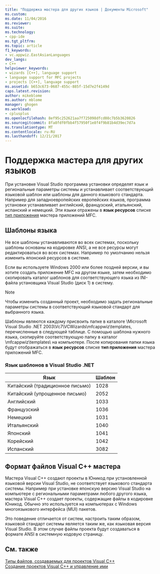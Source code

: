 ```yaml
---
title: "Поддержка мастера для других языков | Документы Microsoft"
ms.custom: 
ms.date: 11/04/2016
ms.reviewer: 
ms.suite: 
ms.technology:
- cpp-ide
ms.tgt_pltfrm: 
ms.topic: article
f1_keywords:
- vc.appwiz.EastAsianLanguages
dev_langs:
- C++
helpviewer_keywords:
- wizards [C++], language support
- language support for MFC projects
- projects [C++], language support
ms.assetid: b653c673-0687-455c-885f-15d7e2f4149d
caps.latest.revision: 
author: mikeblome
ms.author: mblome
manager: ghogen
ms.workload:
- cplusplus
ms.openlocfilehash: 8ef95c252621aa7f725098dfcd08c7b5b3620826
ms.sourcegitcommit: 8fa8fdf0fbb4f57950f1e8f4f9b81b4d39ec7d7a
ms.translationtype: MT
ms.contentlocale: ru-RU
ms.lasthandoff: 12/21/2017
---
```

# <a name="wizard-support-for-other-languages"></a>Поддержка мастера для других языков
При установке Visual Studio программа установки определят язык и региональные параметры системы и устанавливает соответствующий языковой шаблон или шаблоны для данного языкового стандарта. Например для западноевропейских европейских языков, программа установки устанавливает английский, французский, итальянский, испанский и немецкий. Эти языки отражены в **язык ресурсов** списке [тип приложения](../mfc/reference/application-type-mfc-application-wizard.md) мастера приложений MFC.  
  
## <a name="language-templates"></a>Шаблоны языка  
 Не все шаблоны устанавливаются во всех системах, поскольку шаблоны основаны на кодировке ANSI, а не все ресурсы могут редактироваться во всех системах. Например по умолчанию нельзя изменить японский ресурсов в системе.  
  
 Если вы используете Windows 2000 или более поздней версии, и вы хотите создать приложение MFC на другом языке, затем необходимо скопировать каталог шаблонов для соответствующего языка из INI-файла установщика Visual Studio (диск 1) в систему.  
  
> [!NOTE]
>  Чтобы изменить созданный проект, необходимо задать региональные параметры системы в соответствующий языковой стандарт для выбранного языка.  
  
 Шаблоны являются каждому присвоить папке в каталоге \Microsoft Visual Studio .NET 2003\Vc7\VCWizards\mfcappwiz\templates\, перечисленные в следующей таблице. С помощью шаблона нужного языка, скопируйте соответствующую папку в каталог \mfcappwiz\templates\ на компьютере. После копирования папки языка будут отображаться в **язык ресурсов** списке **тип приложения** мастера приложений MFC.  
  
### <a name="language-templates-provided-in-visual-studio-net"></a>Язык шаблонов в Visual Studio .NET  
  
|Язык|Шаблон|  
|--------------|--------------|  
|Китайский (традиционное письмо)|1028|  
|Китайский (упрощенное письмо)|2052|  
|Английский|1033|  
|Французский|1036|  
|Немецкий|1031|  
|Итальянский|1040|  
|Японский|1041|  
|Корейский|1042|  
|Испанский|3082|  
  
## <a name="format-of-visual-c-wizard-generated-files"></a>Формат файлов Visual C++ мастера  
 Мастера Visual C++ создают проекты в Юникод при установленной языковой версии Visual Studio, не соответствует языкового стандарта системы. Например при установке японскую версию Visual Studio на компьютере с региональными параметрами любого другого языка, мастера Visual C++ создает проекты, содержащие файлы в кодировке Юникод. Обычно это используется на компьютерах с Windows многоязыкового интерфейса (MUI) пакетов.  
  
 Это поведение отличается от систем, настроить таким образом, языковой стандарт системы является таким же, как языковая версия Visual Studio. В этом случае файлы проекта будут создаваться в формате ANSI в системную кодовую страницу.  
  
## <a name="see-also"></a>См. также  
 [Типы файлов, создаваемых для проектов Visual C++](../ide/file-types-created-for-visual-cpp-projects.md)   
 [Создание проектов Visual C++ и управление ими](../ide/creating-and-managing-visual-cpp-projects.md)